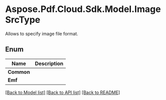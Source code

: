 # Aspose.Pdf.Cloud.Sdk.Model.ImageSrcType
Allows to specify image file format.

## Enum

 Name | Description
------------ | ------------
**Common** | 
**Emf** | 


[[Back to Model list]](../README.md#documentation-for-models) [[Back to API list]](../README.md#documentation-for-api-endpoints) [[Back to README]](../README.md)

